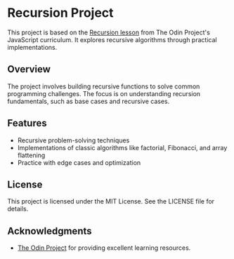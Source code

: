 # Recursion Project

This project is based on the [Recursion lesson](https://www.theodinproject.com/lessons/javascript-recursion) from The Odin Project's JavaScript curriculum. It explores recursive algorithms through practical implementations.

## Overview
The project involves building recursive functions to solve common programming challenges. The focus is on understanding recursion fundamentals, such as base cases and recursive cases.

## Features
- Recursive problem-solving techniques
- Implementations of classic algorithms like factorial, Fibonacci, and array flattening
- Practice with edge cases and optimization

## License
This project is licensed under the MIT License. See the LICENSE file for details.

## Acknowledgments
- [The Odin Project](https://www.theodinproject.com/) for providing excellent learning resources.
